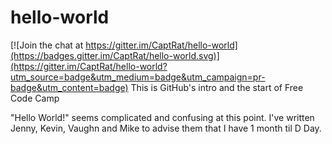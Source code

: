 # hello-world

[![Join the chat at https://gitter.im/CaptRat/hello-world](https://badges.gitter.im/CaptRat/hello-world.svg)](https://gitter.im/CaptRat/hello-world?utm_source=badge&utm_medium=badge&utm_campaign=pr-badge&utm_content=badge)
This is GitHub's intro and the start of Free Code Camp

"Hello World!" seems complicated and confusing at this point.  I've written Jenny, Kevin, Vaughn and Mike to advise them that I have 1 month til D Day.

